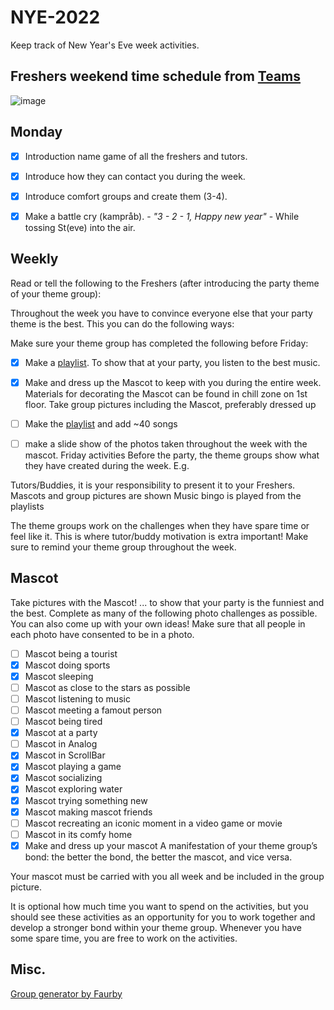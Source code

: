 # NYE-2022
Keep track of New Year's Eve week activities.

## Freshers weekend time schedule from [Teams](https://ituniversity.sharepoint.com/:x:/r/sites/BScStudyStart2022-TutorsBuddies/Shared%20Documents/Freshers%C2%B4%20Weekend/Freshers%20Weekend%20Theme%20group%20overview.xlsx?d=w178e78f560a04e81922367ddebff9669&csf=1&web=1&e=EBid58)
![image](https://user-images.githubusercontent.com/75098556/188333465-96ae3cf4-b785-4e0f-b95d-5874175d862a.png)


## Monday
- [x] Introduction name game of all the freshers and tutors.
- [x] Introduce how they can contact you during the week.
- [x] Introduce comfort groups and create them (3-4).
- [x] Make a battle cry (kampråb). - *"3 - 2 - 1, Happy new year"* - While tossing St(eve) into the air.


## Weekly
Read or tell the following to the Freshers (after introducing the party theme of your theme
group):

Throughout the week you have to convince everyone else that your party theme is the
best. This you can do the following ways:

Make sure your theme group has completed the following before Friday:

- [x] Make a [playlist](https://open.spotify.com/playlist/55pa753eOf2uYWyY20tEXJ?si=-oFH255hTPObnnjEqW_XWg&pt=06dc51deb2f4d2fa7a2810b918cfa415). To show that at your party, you listen to the best music.
- [x] Make and dress up the Mascot to keep with you during the entire week. Materials for
decorating the Mascot can be found in chill zone on 1st floor.
Take group pictures including the Mascot, preferably dressed up
- [ ] Make the [playlist](https://open.spotify.com/playlist/55pa753eOf2uYWyY20tEXJ?si=-oFH255hTPObnnjEqW_XWg&pt=06dc51deb2f4d2fa7a2810b918cfa415
) and add ~40 songs 

- [ ] make a slide show of the photos taken throughout the week with the mascot.
Friday activities
Before the party, the theme groups show what they have created during the week. E.g.

Tutors/Buddies, it is your responsibility to present it to your Freshers.
Mascots and group pictures are shown
Music bingo is played from the playlists

The theme groups work on the challenges when they have spare time or feel like it. This
is where tutor/buddy motivation is extra important! Make sure to remind your theme
group throughout the week.



## Mascot
Take pictures with the Mascot!
... to show that your party is the funniest and the best. Complete as many of the following
photo challenges as possible. You can also come up with your own ideas! Make sure that
all people in each photo have consented to be in a photo.

- [ ] Mascot being a tourist
- [x] Mascot doing sports
- [x] Mascot sleeping
- [ ] Mascot as close to the stars as possible
- [ ] Mascot listening to music
- [ ] Mascot meeting a famout person
- [ ] Mascot being tired
- [x] Mascot at a party
- [ ] Mascot in Analog
- [x] Mascot in ScrollBar
- [x] Mascot playing a game
- [x] Mascot socializing
- [x] Mascot exploring water
- [x] Mascot trying something new
- [x] Mascot making mascot friends
- [ ] Mascot recreating an iconic moment in a video game or movie
- [ ] Mascot in its comfy home
- [x] Make and dress up your mascot A manifestation of your theme group’s bond: the better the bond, the better the
mascot, and vice versa. 

Your mascot must be carried with you all week and be included in
the group picture.

It is optional how much time you want to spend on the activities, but you should see these
activities as an opportunity for you to work together and develop a stronger bond within
your theme group. Whenever you have some spare time, you are free to work on the
activities.

## Misc.
[Group generator by Faurby](https://github.com/Faurby/GroupGenerator)

